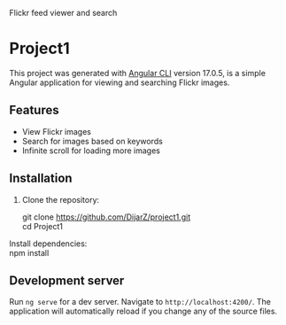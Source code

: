
Flickr feed viewer and search

# Project1

This project was generated with [Angular CLI](https://github.com/angular/angular-cli) version 17.0.5, is a simple Angular application for viewing and searching Flickr images.

## Features

- View Flickr images
- Search for images based on keywords
- Infinite scroll for loading more images


## Installation
1. Clone the repository:

   git clone https://github.com/DijarZ/project1.git  
     cd Project1  

   
Install dependencies:  
  npm install


## Development server

Run `ng serve` for a dev server. Navigate to `http://localhost:4200/`. The application will automatically reload if you change any of the source files.


